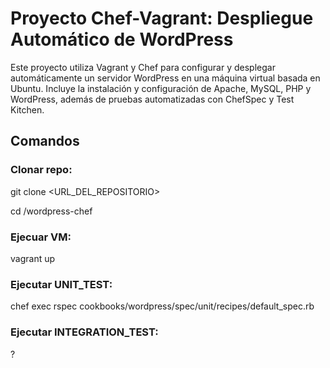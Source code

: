 # **Proyecto Chef-Vagrant: Despliegue Automático de WordPress**

Este proyecto utiliza Vagrant y Chef para configurar y desplegar automáticamente un servidor WordPress en una máquina virtual basada en Ubuntu. Incluye la instalación y configuración de Apache, MySQL, PHP y WordPress, además de pruebas automatizadas con ChefSpec y Test Kitchen.

## **Comandos**

### Clonar repo:

git clone <URL_DEL_REPOSITORIO> 


cd /wordpress-chef 

### Ejecuar VM: 

vagrant up

### Ejecutar UNIT_TEST: 

chef exec rspec cookbooks/wordpress/spec/unit/recipes/default_spec.rb

### Ejecutar INTEGRATION_TEST: 

?